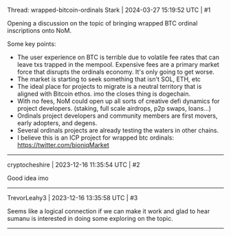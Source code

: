 Thread: wrapped-bitcoin-ordinals
Stark | 2024-03-27 15:19:52 UTC | #1

Opening a discussion on the topic of bringing wrapped BTC ordinal inscriptions onto NoM.

Some key points:

- The user experience on BTC is terrible due to volatile fee rates that can leave txs trapped in the mempool. Expensive fees are a primary market force that disrupts the ordinals economy. It's only going to get worse.
- The market is starting to seek something that isn't SOL, ETH, etc
- The ideal place for projects to migrate is a neutral territory that is aligned with Bitcoin ethos. imo the closes thing is dogechain.
- With no fees, NoM could open up all sorts of creative defi dynamics for project developers. (staking, full scale airdrops, p2p swaps, loans...)
- Ordinals project developers and community members are first movers, early adopters, and degens.
- Several ordinals projects are already testing the waters in other chains.
- I believe this is an ICP project for wrapped btc ordinals: https://twitter.com/bioniqMarket

-------------------------

cryptocheshire | 2023-12-16 11:35:54 UTC | #2

Good idea imo

-------------------------

TrevorLeahy3 | 2023-12-16 13:35:58 UTC | #3

Seems like a logical connection if we can make it work and glad to hear sumanu is interested in doing some exploring on the topic.

-------------------------


